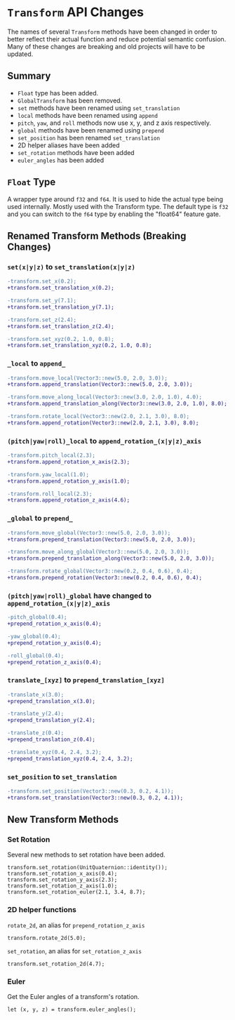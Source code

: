 # `Transform` API Changes

The names of several `Transform` methods have been changed in order to better reflect their actual function and reduce potential semantic confusion. Many of these changes are breaking and old projects will have to be updated.

## Summary


* `Float` type has been added.
* `GlobalTransform` has been removed.
* `set` methods have been renamed using `set_translation`
* `local` methods have been renamed using `append`
* `pitch`, `yaw`, and `roll` methods now use x, y, and z axis respectively.
* `global` methods have been renamed using `prepend`
* `set_position` has been renamed `set_translation`
* 2D helper aliases have been added
* `set_rotation` methods have been added
* `euler_angles` has been added

## `Float` Type

A wrapper type around `f32` and `f64`. It is used to hide the actual type being used internally. Mostly used with the Transform type. The default type is `f32` and you can switch to the `f64` type by enabling the "float64" feature gate.

## Renamed Transform Methods (Breaking Changes)

### `set(x|y|z)` to `set_translation(x|y|z)`

```patch
-transform.set_x(0.2);
+transform.set_translation_x(0.2);
```

```patch
-transform.set_y(7.1);
+transform.set_translation_y(7.1);
```

```patch
-transform.set_z(2.4);
+transform.set_translation_z(2.4);
```

```patch
-transform.set_xyz(0.2, 1.0, 0.8);
+transform.set_translation_xyz(0.2, 1.0, 0.8);
```

### `_local` to `append_`

```patch
-transform.move_local(Vector3::new(5.0, 2.0, 3.0));
+transform.append_translation(Vector3::new(5.0, 2.0, 3.0));
```

```patch
-transform.move_along_local(Vector3::new(3.0, 2.0, 1.0), 4.0);
+transform.append_translation_along(Vector3::new(3.0, 2.0, 1.0), 8.0);
```

```patch
-transform.rotate_local(Vector3::new(2.0, 2.1, 3.0), 8.0);
+transform.append_rotation(Vector3::new(2.0, 2.1, 3.0), 8.0);
```

### `(pitch|yaw|roll)_local` to `append_rotation_(x|y|z)_axis`

```patch
-transform.pitch_local(2.3);
+transform.append_rotation_x_axis(2.3);
```

```patch
-transform.yaw_local(1.0);
+transform.append_rotation_y_axis(1.0);
```

```patch
-transform.roll_local(2.3);
+transform.append_rotation_z_axis(4.6);
```

### `_global` to `prepend_`

```patch
-transform.move_global(Vector3::new(5.0, 2.0, 3.0));
+transform.prepend_translation(Vector3::new(5.0, 2.0, 3.0));
```

```patch
-transform.move_along_global(Vector3::new(5.0, 2.0, 3.0));
+transform.prepend_translation_along(Vector3::new(5.0, 2.0, 3.0));
```

```patch
-transform.rotate_global(Vector3::new(0.2, 0.4, 0.6), 0.4);
+transform.prepend_rotation(Vector3::new(0.2, 0.4, 0.6), 0.4);
```

### `(pitch|yaw|roll)_global` have changed to `append_rotation_(x|y|z)_axis`

```patch
-pitch_global(0.4);
+prepend_rotation_x_axis(0.4);
```

```patch
-yaw_global(0.4);
+prepend_rotation_y_axis(0.4);
```

```patch
-roll_global(0.4);
+prepend_rotation_z_axis(0.4);
```

### `translate_[xyz]` to `prepend_translation_[xyz]`

```patch
-translate_x(3.0);
+prepend_translation_x(3.0);
```

```patch
-translate_y(2.4);
+prepend_translation_y(2.4);
```


```patch
-translate_z(0.4);
+prepend_translation_z(0.4);
```

```patch
-translate_xyz(0.4, 2.4, 3.2);
+prepend_translation_xyz(0.4, 2.4, 3.2);
```

### `set_position` to `set_translation`

```patch
-transform.set_position(Vector3::new(0.3, 0.2, 4.1));
+transform.set_translation(Vector3::new(0.3, 0.2, 4.1));
```
## New Transform Methods


### Set Rotation

Several new methods to set rotation have been added.

```
transform.set_rotation(UnitQuaternion::identity());
transform.set_rotation_x_axis(0.4);
transform.set_rotation_y_axis(2.3);
transform.set_rotation_z_axis(1.0);
transform.set_rotation_euler(2.1, 3.4, 8.7);
```

### 2D helper functions

`rotate_2d`, an alias for `prepend_rotation_z_axis`
```
transform.rotate_2d(5.0);
```
`set_rotation`, an alias for `set_rotation_z_axis`
```
transform.set_rotation_2d(4.7);
```

### Euler

Get the Euler angles of a transform's rotation.

```
let (x, y, z) = transform.euler_angles();
```
